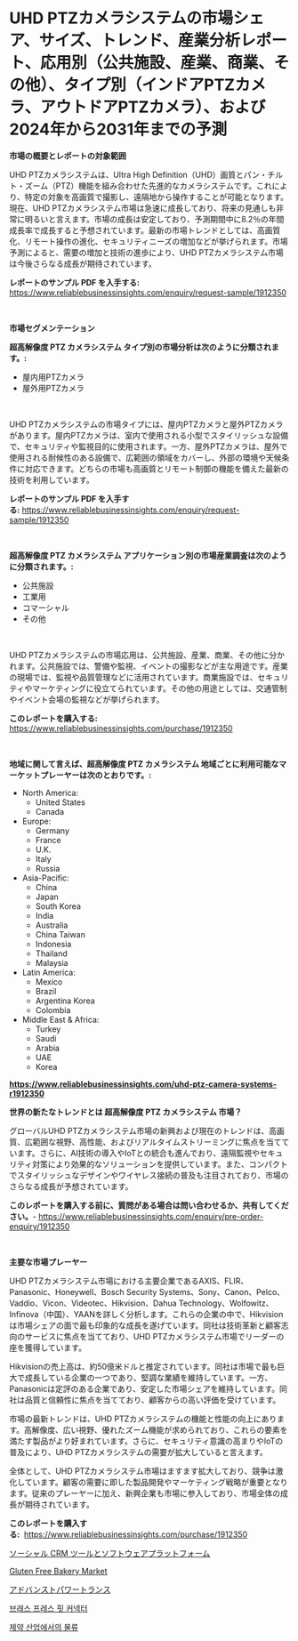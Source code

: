 <p><h1>UHD PTZカメラシステムの市場シェア、サイズ、トレンド、産業分析レポート、応用別（公共施設、産業、商業、その他）、タイプ別（インドアPTZカメラ、アウトドアPTZカメラ）、および2024年から2031年までの予測</h1></p><p><strong>市場の概要とレポートの対象範囲</strong></p>
<p><p>UHD PTZカメラシステムは、Ultra High Definition（UHD）画質とパン・チルト・ズーム（PTZ）機能を組み合わせた先進的なカメラシステムです。これにより、特定の対象を高画質で撮影し、遠隔地から操作することが可能となります。現在、UHD PTZカメラシステム市場は急速に成長しており、将来の見通しも非常に明るいと言えます。市場の成長は安定しており、予測期間中に8.2％の年間成長率で成長すると予想されています。最新の市場トレンドとしては、高画質化、リモート操作の進化、セキュリティニーズの増加などが挙げられます。市場予測によると、需要の増加と技術の進歩により、UHD PTZカメラシステム市場は今後さらなる成長が期待されています。</p></p>
<p><strong>レポートのサンプル PDF を入手する:</strong> <a href="https://www.reliablebusinessinsights.com/enquiry/request-sample/1912350">https://www.reliablebusinessinsights.com/enquiry/request-sample/1912350</a></p>
<p>&nbsp;</p>
<p><strong>市場セグメンテーション</strong></p>
<p><strong>超高解像度 PTZ カメラシステム タイプ別の市場分析は次のように分類されます。:</strong></p>
<p><ul><li>屋内用PTZカメラ</li><li>屋外用PTZカメラ</li></ul></p>
<p>&nbsp;</p>
<p><p>UHD PTZカメラシステムの市場タイプには、屋内PTZカメラと屋外PTZカメラがあります。屋内PTZカメラは、室内で使用される小型でスタイリッシュな設備で、セキュリティや監視目的に使用されます。一方、屋外PTZカメラは、屋外で使用される耐候性のある設備で、広範囲の領域をカバーし、外部の環境や天候条件に対応できます。どちらの市場も高画質とリモート制御の機能を備えた最新の技術を利用しています。</p></p>
<p><strong>レポートのサンプル PDF を入手する:</strong>&nbsp;<a href="https://www.reliablebusinessinsights.com/enquiry/request-sample/1912350">https://www.reliablebusinessinsights.com/enquiry/request-sample/1912350</a></p>
<p>&nbsp;</p>
<p><strong> 超高解像度 PTZ カメラシステム アプリケーション別の市場産業調査は次のように分類されます。:</strong></p>
<p><ul><li>公共施設</li><li>工業用</li><li>コマーシャル</li><li>その他</li></ul></p>
<p>&nbsp;</p>
<p><p>UHD PTZカメラシステムの市場応用は、公共施設、産業、商業、その他に分かれます。公共施設では、警備や監視、イベントの撮影などが主な用途です。産業の現場では、監視や品質管理などに活用されています。商業施設では、セキュリティやマーケティングに役立てられています。その他の用途としては、交通管制やイベント会場の監視などが挙げられます。</p></p>
<p><strong>このレポートを購入する:</strong>&nbsp; <a href="https://www.reliablebusinessinsights.com/purchase/1912350">https://www.reliablebusinessinsights.com/purchase/1912350</a></p>
<p>&nbsp;</p>
<p><strong>地域に関して言えば、超高解像度 PTZ カメラシステム 地域ごとに利用可能なマーケットプレーヤーは次のとおりです。:</strong></p>
<p><ul>
    <li>
        North America:
        <ul>
            <li>United States</li>
            <li>Canada</li>
        </ul>
    </li>
    <li>
        Europe:
        <ul>
            <li>Germany</li>
            <li>France</li>
            <li>U.K.</li>
            <li>Italy</li>
            <li>Russia</li>
        </ul>
    </li>
    <li>
        Asia-Pacific:
        <ul>
            <li>China</li>
            <li>Japan</li>
            <li>South Korea</li>
            <li>India</li>
            <li>Australia</li>
            <li>China Taiwan</li>
            <li>Indonesia</li>
            <li>Thailand</li>
            <li>Malaysia</li>
        </ul>
    </li>
    <li>
        Latin America:
        <ul>
            <li>Mexico</li>
            <li>Brazil</li>
            <li>Argentina Korea</li>
            <li>Colombia</li>
        </ul>
    </li>
    <li>
        Middle East & Africa:
        <ul>
            <li>Turkey</li>
            <li>Saudi</li>
            <li>Arabia</li>
            <li>UAE</li>
            <li>Korea</li>
        </ul>
    </li>
    </ul></p>
<p><strong><a href="https://www.reliablebusinessinsights.com/uhd-ptz-camera-systems-r1912350">https://www.reliablebusinessinsights.com/uhd-ptz-camera-systems-r1912350</a></strong>&nbsp;</p>
<p><strong>世界の新たなトレンドとは 超高解像度 PTZ カメラシステム 市場？</strong></p>
<p><p>グローバルUHD PTZカメラシステム市場の新興および現在のトレンドは、高画質、広範囲な視野、高性能、およびリアルタイムストリーミングに焦点を当てています。さらに、AI技術の導入やIoTとの統合も進んでおり、遠隔監視やセキュリティ対策により効果的なソリューションを提供しています。また、コンパクトでスタイリッシュなデザインやワイヤレス接続の普及も注目されており、市場のさらなる成長が予想されています。</p></p>
<p><strong>このレポートを購入する前に、質問がある場合は問い合わせるか、共有してください。</strong>- <a href="https://www.reliablebusinessinsights.com/enquiry/pre-order-enquiry/1912350">https://www.reliablebusinessinsights.com/enquiry/pre-order-enquiry/1912350</a></p>
<p>&nbsp;</p>
<p><strong>主要な市場プレーヤー</strong></p>
<p><p>UHD PTZカメラシステム市場における主要企業であるAXIS、FLIR、Panasonic、Honeywell、Bosch Security Systems、Sony、Canon、Pelco、Vaddio、Vicon、Videotec、Hikvision、Dahua Technology、Wolfowitz、Infinova（中国）、YAANを詳しく分析します。これらの企業の中で、Hikvisionは市場シェアの面で最も印象的な成長を遂げています。同社は技術革新と顧客志向のサービスに焦点を当てており、UHD PTZカメラシステム市場でリーダーの座を獲得しています。</p><p>Hikvisionの売上高は、約50億米ドルと推定されています。同社は市場で最も巨大で成長している企業の一つであり、堅調な業績を維持しています。一方、Panasonicは定評のある企業であり、安定した市場シェアを維持しています。同社は品質と信頼性に焦点を当てており、顧客からの高い評価を受けています。</p><p>市場の最新トレンドは、UHD PTZカメラシステムの機能と性能の向上にあります。高解像度、広い視野、優れたズーム機能が求められており、これらの要素を満たす製品がより好まれています。さらに、セキュリティ意識の高まりやIoTの普及により、UHD PTZカメラシステムの需要が拡大していると言えます。</p><p>全体として、UHD PTZカメラシステム市場はますます拡大しており、競争は激化しています。顧客の需要に即した製品開発やマーケティング戦略が重要となります。従来のプレーヤーに加え、新興企業も市場に参入しており、市場全体の成長が期待されています。</p></p>
<p><strong>このレポートを購入する:</strong>&nbsp;&nbsp;<a href="https://www.reliablebusinessinsights.com/purchase/1912350">https://www.reliablebusinessinsights.com/purchase/1912350</a></p>
<p><p><a href="https://github.com/lily-u-genius/Market-Research-Report-List-2/blob/main/7053779113469.md">ソーシャル CRM ツールとソフトウェアプラットフォーム</a></p><p><a href="https://issuu.com/reportprime-2/docs/gluten-free-bakery-market-size-2030_217e1857550fd7">Gluten Free Bakery Market</a></p><p><a href="https://medium.com/@rodhoppe07/2024%E5%B9%B4%E3%81%8B%E3%82%892031%E5%B9%B4%E3%81%BE%E3%81%A7%E3%81%AE%E6%9C%9F%E9%96%93%E3%81%AB%E4%BA%88%E6%B8%AC%E3%81%95%E3%82%8C%E3%82%8B%E5%85%88%E9%80%B2%E3%81%AE%E3%83%91%E3%83%AF%E3%83%BC%E3%83%88%E3%83%A9%E3%83%B3%E3%82%B9%E3%83%95%E3%82%A9%E3%83%BC%E3%83%9E%E5%B8%82%E5%A0%B4%E5%88%86%E6%9E%90%E3%81%A8%E8%A6%8F%E6%A8%A1-d18114bc017f">アドバンストパワートランス</a></p><p><a href="https://github.com/rustymarie2024/Market-Research-Report-List-1/blob/main/6784483124134.md">브래스 프레스 핏 커넥터</a></p><p><a href="https://medium.com/@jerrodhilll68/%EC%A0%9C%EC%95%BD-%EC%8B%9C%EC%9E%A5%EC%9D%98-%EB%AC%BC%EB%A5%98-%EC%A0%84%EB%A7%9D-%EC%82%B0%EC%97%85-%EA%B0%9C%EC%9A%94-%EB%B0%8F-%EC%98%88%EC%B8%A1-2024%EB%85%84%EB%B6%80%ED%84%B0-2031%EB%85%84%EA%B9%8C%EC%A7%80-fd1e654fb0de">제약 산업에서의 물류</a></p></p>